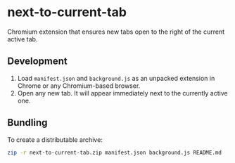 # next-to-current-tab

Chromium extension that ensures new tabs open to the right of the current active tab.

## Development

1. Load `manifest.json` and `background.js` as an unpacked extension in Chrome or any Chromium-based browser.
2. Open any new tab. It will appear immediately next to the currently active one.

## Bundling

To create a distributable archive:

```bash
zip -r next-to-current-tab.zip manifest.json background.js README.md
```
